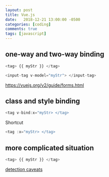 ```yaml
---
layout: post
title: Vue.js
date:   2018-12-21 13:00:00 -0500
categories: [coding]
comments: true
tags: [javascript]
---
```



## one-way and two-way binding

```javascript
<tag> {{ myStr }} </tag>
```

```javascript
<input-tag v-model="myStr"> </input-tag>
```

https://vuejs.org/v2/guide/forms.html

## class and style binding

```javascript
<tag v-bind:x="myStr> </tag>
```

Shortcut
```javascript
<tag :x="myStr> </tag>
```

## more complicated situation

```javascript
<tag> {{ myStr }} </tag>
```

[detection caveats](https://vuejs.org/v2/guide/list.html#Caveats)
